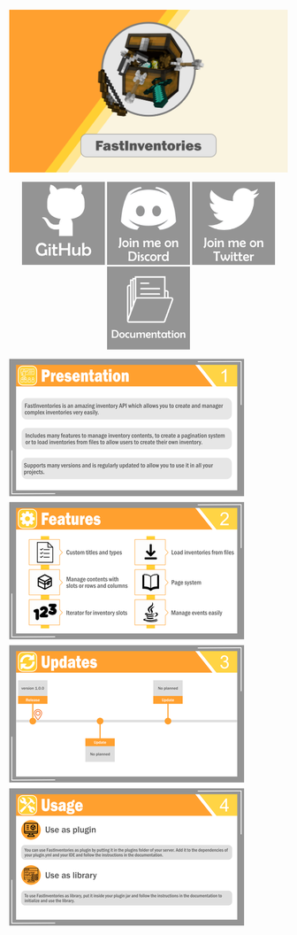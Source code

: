 ![head](https://github.com/Syr0ws/FastInventories/blob/master/logos/head.png)

<div align="center">
  <a href=""><img src="https://github.com/Syr0ws/FastInventories/blob/master/logos/github.png"/></a>
  <a href=""><img src="https://github.com/Syr0ws/FastInventories/blob/master/logos/discord.png"/></a>
  <a href="https://twitter.com/Syr0ws"><img src="https://github.com/Syr0ws/FastInventories/blob/master/logos/twitter.png"/></a>
  <a href=""><img src="https://github.com/Syr0ws/FastInventories/blob/master/logos/documentation.png"/></a>
  <p> </p>
</div>

![head](https://github.com/Syr0ws/FastInventories/blob/master/logos/body.png)
